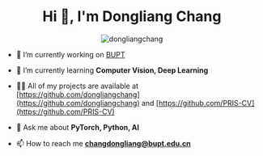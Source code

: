 <h1 align="center">Hi 👋, I'm Dongliang Chang</h1>
<!-- <h3 align="center">Watchful Guardian of AGI. Syllable genius at work.</h3>
 -->

<p align="center"> <img src="https://komarev.com/ghpvc/?username=dongliangchang" alt="dongliangchang" /> </p>

- 🔭 I’m currently working on [BUPT](https://www.bupt.edu.cn/)

- 🌱 I’m currently learning **Computer Vision, Deep Learning**

- 👨‍💻 All of my projects are available at [https://github.com/dongliangchang](https://github.com/dongliangchang) and [https://github.com/PRIS-CV](https://github.com/PRIS-CV)

<!-- - 📝 I regulary write articles on [https://medium.com/@rhtsingh900](https://medium.com/@rhtsingh900) -->

- 💬 Ask me about **PyTorch, Python, AI**

- 📫 How to reach me **changdongliang@bupt.edu.cn**






